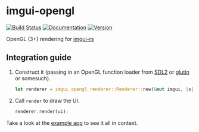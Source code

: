 # imgui-opengl

[![Build Status](https://travis-ci.org/michaelfairley/rust-imgui-opengl-renderer.svg?branch=master)](https://travis-ci.org/michaelfairley/rust-imgui-opengl-renderer)
[![Documentation](https://docs.rs/imgui-opengl-renderer/badge.svg)](https://docs.rs/imgui-opengl-renderer)
[![Version](https://img.shields.io/crates/v/imgui-opengl-renderer.svg)](https://crates.io/crates/imgui-opengl-renderer)

OpenGL (3+) rendering for [imgui-rs](https://github.com/Gekkio/imgui-rs)

## Integration guide

1. Construct it (passing in an OpenGL function loader from [SDL2](https://github.com/Rust-SDL2/rust-sdl2) or [glutin](https://github.com/tomaka/glutin) or somesuch).
   ```rust
   let renderer = imgui_opengl_renderer::Renderer::new(&mut imgui, |s| video.gl_get_proc_address(s) as _);
   ```
2. Call `render` to draw the UI.
   ```rust
   renderer.render(ui);
   ```

Take a look at the [example app](https://github.com/michaelfairley/rust-imgui-sdl2/blob/master/examples/demo.rs) to see it all in context.
